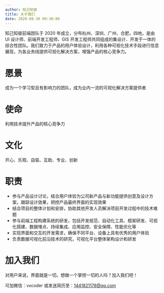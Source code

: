 ```yaml
---
author: 知己知彼
title: 关于我们
date: 2020-08-30 09:30:00
---
```


知己知彼前端团队于 2020 年成立，分布杭州、深圳、广州、合肥，四地，是由 UI 设计师、前端开发工程师、GIS 开发工程师共同组成的集设计、开发于一体的综合性团队。我们致力于产品的用户体验设计，利用各种可视化技术手段进行信息展现，为各业务线提供可视化解决方案，增强产品的核心竞争力。

# 愿景

成为一个学习型且有影响力的团队，成为业内一流的可视化解决方案提供者

# 使命

利用技术提升产品的核心竞争力

# 文化

开心、乐观、自驱、互助、专业、创新

# 职责

- 参与产品设计讨论，结合用户体验为公司新产品与新功能提供创意及设计方案，跟踪设计效果，把控产品最终界面的实现效果
- 结合项目的整体计划和安排，协助其他开发人员解决项目开发过程中的技术难题
- 参与前端工程构建系统的研发，包括开发规范、自动化工具、框架研发、可视化搭建、数据埋点、持续集成、应用监控、安全保障、性能优化等
- 实现界面和交互的开发需求，确保不同平台、设备上具有优秀的用户体验
- 负责数据可视化前沿技术的研究，可视化平台整体架构设计和研发

# 加入我们

对用户来说，界面就是一切。想做一个掌控一切的人吗？加入我们吧！

可加微信：vxcoder 或发送简历至：1441821178@qq.com
